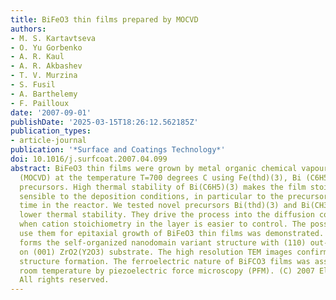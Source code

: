 ```yaml
---
title: BiFeO3 thin films prepared by MOCVD
authors:
- M. S. Kartavtseva
- O. Yu Gorbenko
- A. R. Kaul
- A. R. Akbashev
- T. V. Murzina
- S. Fusil
- A. Barthelemy
- F. Pailloux
date: '2007-09-01'
publishDate: '2025-03-15T18:26:12.562185Z'
publication_types:
- article-journal
publication: '*Surface and Coatings Technology*'
doi: 10.1016/j.surfcoat.2007.04.099
abstract: BiFeO3 thin films were grown by metal organic chemical vapour deposition
  (MOCVD) at the temperature T=700 degrees C using Fe(thd)(3), Bi (C6H5)(3) as volatile
  precursors. High thermal stability of Bi(C6H5)(3) makes the film stoichiometry very
  sensible to the deposition conditions, in particular to the precursor residence
  time in the reactor. We tested novel precursors Bi(thd)(3) and Bi(CH3COO)(3) possessing
  lower thermal stability. They drive the process into the diffusion control regime
  when cation stoichiometry in the layer is easier to control. The possibility to
  use them for epitaxial growth of BiFeO3 thin films was demonstrated. BiFeO3 film
  forms the self-organized nanodomain variant structure with (110) out-of-plane orientation
  on (001) ZrO2(Y2O3) substrate. The high resolution TEM images confirm variant domain
  structure formation. The ferroelectric nature of BiFCO3 films was assessed at the
  room temperature by piezoelectric force microscopy (PFM). (C) 2007 Elsevier B.V.
  All rights reserved.
---
```

